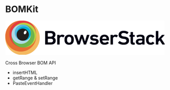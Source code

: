 # BOMKit

![browserstack](/assets/Browserstack-logo@2x.png)

Cross Browser BOM API

- insertHTML
- getRange & setRange
- PasteEventHandler
